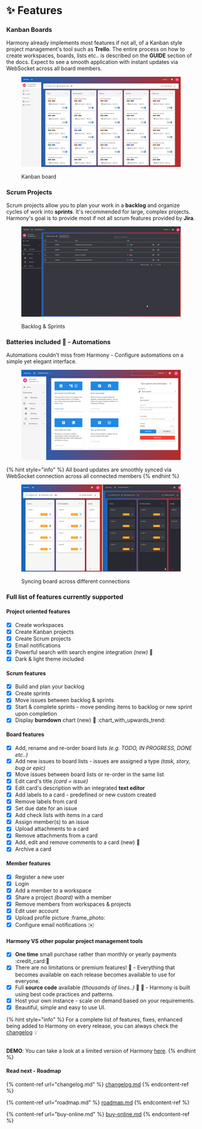# ✨ Features

### Kanban Boards

Harmony already implements most features if not all, of a Kanban style project management's tool such as **Trello**. The entire process on how to create workspaces, boards, lists etc.. is described on the **GUIDE** section of the docs. Expect to see a smooth application with instant updates via WebSocket across all board members.

<figure><img src="../.gitbook/assets/full-board-light.png" alt=""><figcaption><p>Kanban board</p></figcaption></figure>

### Scrum Projects

Scrum projects allow you to plan your work in a **backlog** and organize cycles of work into **sprints**. It's recommended for large, complex projects. Harmony's goal is to provide most if not all scrum features provided by **Jira**.&#x20;

<figure><img src="../.gitbook/assets/backlog-move-to-sprint.gif" alt=""><figcaption><p>Backlog &#x26; Sprints</p></figcaption></figure>

### Batteries included :battery: - Automations

Automations couldn't miss from Harmony - Configure automations on a simple yet elegant interface.

<figure><img src="../.gitbook/assets/automations.png" alt=""><figcaption></figcaption></figure>

{% hint style="info" %}
All board updates are smoothly synced via WebSocket connection across all connected members
{% endhint %}

<figure><img src="../.gitbook/assets/card-move-opt-sync.gif" alt=""><figcaption><p>Syncing board across different connections</p></figcaption></figure>

### Full list of features currently supported

#### Project oriented features

* [x] Create workspaces
* [x] Create Kanban projects
* [x] Create Scrum projects
* [x] Email notifications
* [x] Powerful search with search engine integration _(new)_ :rocket:
* [x] Dark & light theme included

#### Scrum features

* [x] Build and plan your backlog
* [x] Create sprints
* [x] Move issues between backlog & sprints
* [x] Start & complete sprints - move pending items to backlog or new sprint upon completion
* [x] Display **burndown** chart (new) :rocket: :chart\_with\_upwards\_trend:

#### Board features

* [x] Add, rename and re-order board lists _(e.g. TODO, IN PROGRESS, DONE etc..)_
* [x] Add new issues to board lists - issues are assigned a type _(task, story, bug or epic)_
* [x] Move issues between board lists or re-order in the same list
* [x] Edit card's title _(card = issue)_
* [x] Edit card's description with an integrated **text editor**
* [x] Add labels to a card - predefined or new custom created
* [x] Remove labels from card
* [x] Set due date for an issue
* [x] Add check lists with items in a card
* [x] Assign member(s) to an issue
* [x] Upload attachments to a card
* [x] Remove attachments from a card
* [x] Add, edit and remove comments to a card  (new) :rocket:
* [x] Archive a card

#### Member features

* [x] Register a new user
* [x] Login
* [x] Add a member to a workspace
* [x] Share a project _(board)_ with a member
* [x] Remove members from workspaces & projects
* [x] Edit user account
* [x] Upload profile picture :frame\_photo:
* [x] Configure email notifications :envelope:

#### Harmony VS other popular project management tools

* [x] **One time** small purchase rather than monthly or yearly payments :credit\_card::date:
* [x] There are no limitations or premium features! :clap: - Everything that becomes available on each release becomes available to use for everyone.
* [x] Full **source code** available _(thousands of lines..)_ :tada: :muscle: - Harmony is built using best code practices and patterns.
* [x] Host your own instance - scale on demand based on your requirements.
* [x] Beautiful, simple and easy to use UI.

{% hint style="info" %}
For a complete list of features, fixes, enhanced being added to Harmony on every release, you can always check the [changelog](changelog.md) :bulb:

\
**DEMO**: You can take a look at a limited version of Harmony [here](http://demo.harmony-teams.com/).
{% endhint %}

#### Read next - Roadmap

{% content-ref url="changelog.md" %}
[changelog.md](changelog.md)
{% endcontent-ref %}

{% content-ref url="roadmap.md" %}
[roadmap.md](roadmap.md)
{% endcontent-ref %}

{% content-ref url="buy-online.md" %}
[buy-online.md](buy-online.md)
{% endcontent-ref %}
